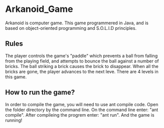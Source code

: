 # Arkanoid_Game
Arkanoid is computer game.
This game programmered in Java, and is based on object-oriented programming and S.O.L.I.D principles.

## Rules
The player controls the game's "paddle" which prevents a ball from falling from the playing field,
and attempts to bounce the ball against a number of bricks.
The ball striking a brick causes the brick to disappear.
When all the bricks are gone, the player advances to the next leve.
There are 4 levels in this game.

## How to run the game?
In order to compile the game, you will need to use ant compile code.
Open the folder directory by the command line.
On the command line enter: "ant compile". After compileing the progrem enter: "ant run". And the game is running!
